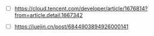 

- [ ] https://cloud.tencent.com/developer/article/1676814?from=article.detail.1667342
- [ ] https://juejin.cn/post/6844903894926000141

